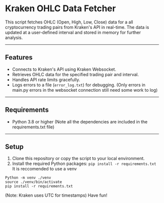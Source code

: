 # Kraken OHLC Data Fetcher

This script fetches OHLC (Open, High, Low, Close) data for a all cryptocurrency trading pairs from Kraken's API in real-time. The data is updated at a user-defined interval and stored in memory for further analysis.

---

## Features

- Connects to Kraken's API using Kraken Websocket.
- Retrieves OHLC data for the specified trading pair and interval.
- Handles API rate limits gracefully.
- Logs errors to a file (`error_log.txt`) for debugging. (Only errors in main.py errors in the websocket connection still need some work to log)

---

## Requirements

- Python 3.8 or higher
(Note all the dependencies are included in the requirements.txt file)

---

## Setup

1. Clone this repository or copy the script to your local environment.
2. Install the required Python packages:
   `pip install -r requirements.txt`
It is reccomended to use a venv
```
Python -m venv ./venv
source ./venv/bin/activate
pip install -r requirements.txt
```

(Note: Kraken uses UTC for timestamps)
Have fun!
